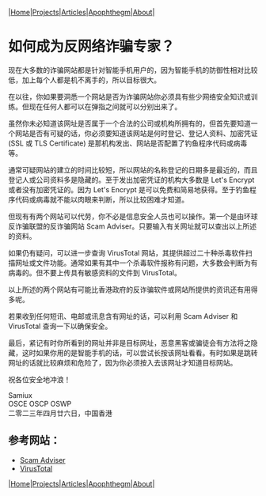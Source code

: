 |[Home](/README.md)|[Projects](/projects.md)|[Articles](/articles.md)|[Apophthegm](/apophthegm.md)|[About](/about.md)|

# 如何成为反网络诈骗专家？

现在大多数的诈骗网站都是针对智能手机用户的，因为智能手机的防御性相对比较低，加上每个人都是机不离手的，所以目标很大。

在以往，你如果要洞悉一个网站是否为诈骗网站你必须具有些少网络安全知识或训练。但现在任何人都可以在弹指之间就可以分别出来了。

虽然你未必知道该网址是否属于一个合法的公司或机构所拥有的，但首先要知道一个网站是否有可疑的话，你必须要知道该网站是何时登记、登记人资料、加密凭证 (SSL 或 TLS Certificate) 是那机构发出、网站是否配置了钓鱼程序代码或病毒等。

通常可疑网站的建立的时间比较短，所以网站的名称登记的日期多是最近的，而且登记人或公司资料多是隐藏的。至于发出加密凭证的机构大多数是 Let's Encrypt 或者没有加密凭证的。因为 Let's Encrypt 是可以免费和简易地获得。至于钓鱼程序代码或病毒就不能以肉眼来判断，所以比较困难才知道。

但现有有两个网站可以代劳，你不必是信息安全人员也可以操作。第一个是由环球反诈骗联盟的反诈骗网站 Scam Adviser。只要输入有关网址就可以查出以上所述的资料。

如果仍有疑问，可以进一步查询 VirusTotal 网站，其提供超过二十种杀毒软件扫描网址或文件功能。通常如果有其中一个杀毒软件报称有问题，大多数会判断为有病毒的。但不要上传具有敏感资料的文件到 VirusTotal。

以上所述的两个网站有可能比香港政府的反诈骗软件或网站所提供的资讯还有用得多呢。

若果收到任何短讯、电邮或讯息含有网址的话，可以利用 Scam Adviser 和 VirusTotal 查询一下以确保安全。

最后，紧记有时你所看到的网址并非是目标网址，恶意黑客或骗徒会有方法将之隐藏，这时如果你用的是智能手机的话，可以尝试长按该网址看看。有时如果是跳转网址的话就比较麻烦和危险了，因为你必须按入去该网址才知道目标网站。

祝各位安全地冲浪！

Samiux    
OSCE  OSCP  OSWP    
二零二三年四月廿六日，中国香港    

## 参考网站：

- [Scam Adviser](https://www.scamadviser.com/zh/home)  
- [VirusTotal](https://www.virustotal.com/gui/home/url)  

|[Home](/README.md)|[Projects](/projects.md)|[Articles](/articles.md)|[Apophthegm](/apophthegm.md)|[About](/about.md)|

